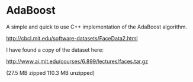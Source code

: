 # AdaBoost

A simple and quick to use C++ implementation of the AdaBoost algorithm. 

http://cbcl.mit.edu/software-datasets/FaceData2.html

I have found a copy of the dataset here:

http://www.ai.mit.edu/courses/6.899/lectures/faces.tar.gz

(27.5 MB zipped 110.3 MB unzipped)
